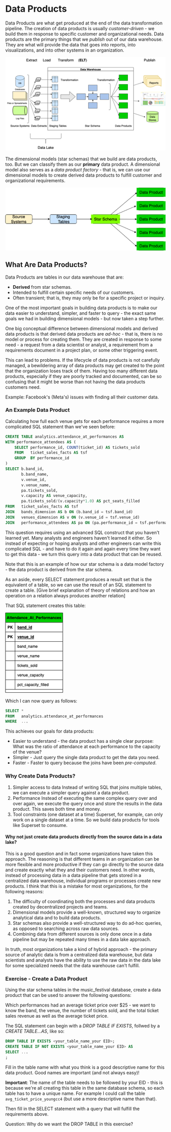# Data Products

Data Products are what get produced at the end of the data transformation pipeline. The creation of 
data products is usually _customer-driven_ - we build them in response to specific customer and 
organizational needs. Data products are the primary things that we _publish_ out of our data 
warehouse. They are what will provide the data that goes into reports, into visualizations,
and into other systems in an organization.

![ExtractLoadTransform](images/ExtractLoadTransform.drawio.png)

The dimensional models (star schemas) that we build are data products, too. But we can classify them
as our **primary** data product. A dimensional model also serves as a _data product factory_ - that 
is, we can use our dimensional models to create derived data products to fulfill customer and 
organizational requirements.

![PipelineExample](./images/PipelineExample.drawio.png)

## What Are Data Products?

Data Products are tables in our data warehouse that are:
* **Derived** from star schemas.
* Intended to fulfill certain specific needs of our customers.
* Often transient; that is, they may only be for a specific project or inquiry.

One of the most important goals in building data products is to make our data easier to understand,
simpler, and faster to query - the exact same goals we had in building dimensional models - but now
taken a step further.

One big conceptual difference between dimensional models and derived data products is that derived
data products are _ad-hoc_ - that is, there is no model or process for creating them. They are 
created in response to some need - a request from a data scientist or analyst, a requirement from a 
requirements document in a project plan, or some other triggering event.

This can lead to problems. If the lifecycle of data products is not carefully managed, a bewildering
array of data products may get created to the point that the organization loses track of them. 
Having too many different data products, especially if they are poorly tracked and documented, can
be so confusing that it might be worse than not having the data products customers need. 

Example: Facebook's (Meta's) issues with finding all their customer data.

### An Example Data Product

Calculating how full each venue gets for each performance requires a more complicated SQL
statement than we've seen before:

```sql
CREATE TABLE analytics.attendance_at_performances AS
WITH performance_attendees AS (
    SELECT performance_id, COUNT(ticket_id) AS tickets_sold
    FROM   ticket_sales_facts AS tsf
    GROUP  BY performance_id
)
SELECT b.band_id,
       b.band_name,
       v.venue_id,
       v.venue_name,
       pa.tickets_sold,
       v.capacity AS venue_capacity,
       pa.tickets_sold/(v.capacity*1.0) AS pct_seats_filled
FROM   ticket_sales_facts AS tsf
JOIN   bands_dimension AS b ON (b.band_id = tsf.band_id)
JOIN   venues_dimension AS v ON (v.venue_id = tsf.venue_id)
JOIN   performance_attendees AS pa ON (pa.performance_id = tsf.performance_id)
```

This question requires using an advanced SQL construct that you haven't learned yet. Many analysts
and engineers haven't learned it either. So instead of expecting or hoping analysts and other engineers 
can write this complicated SQL  - and have to do it again and again every time they want to get
this data - we turn this query into a data product that can be reused.

Note that this is an example of how our star schema is a data model factory - the data product is
derived from the star schema.

As an aside, every SELECT statement produces a result set that is the equivalent of a table, so we
can use the result of an SQL statement to create a table. [Give brief explanation of theory of
relations and how an operation on a relation always produces another relation]

That SQL statement creates this table:

![AttendanceAtPerformances](./images/AttendanceAtPerformances.drawio.png)

Which I can now query as follows:

```sql
SELECT *
FROM   analytics.attendance_at_performances
WHERE  ...
```

This achieves our goals for data products:

* Easier to understand - the data product has a single clear purpose: What was the ratio of attendance at each performance to the capacity of the venue?
* Simpler - Just query the single data product to get the data you need.
* Faster - Faster to query because the joins have been _pre-computed_.

### Why Create Data Products?

1. Simpler access to data
    Instead of writing SQL that joins multiple tables, we can execute a simpler query against a data product.
2. Performance
    Instead of executing the same complex query over and over again, we execute the query once and store the results in the data product. This saves both time and money.
3. Tool constraints (one dataset at a time)
    Superset, for example, can only work on a single dataset at a time. So we build data products for tools like Superset to consume.

#### Why not just create data products directly from the source data in a data lake?

This is a good question and in fact some organizations have taken this approach. The reasoning is
that different teams in an organization can be more flexible and more productive if they can go 
directly to the source data and create exactly what they and their customers need. In other words,
instead of processing data in a data pipeline that gets stored in a centralized data warehouse, 
individual programs or processes create new products. I think that this is a mistake for most 
organizations, for the following reasons:

1) The difficulty of coordinating both the processes and data products created by decentralized projects and teams.
2) Dimensional models provide a well-known, structured way to organize analytical data and to build data products.
3) Star schemas also provide a well-structured way to do ad-hoc queries, as opposed to searching across raw data sources.
4) Combining data from different sources is only done once in a data pipeline but may be repeated many times in a data lake approach.

In truth, most organizations take a kind of hybrid approach - the primary source of analytic data
is from a centralized data warehouse, but data scientists and analysts have the ability to use the
raw data in the data lake for some specialized needs that the data warehouse can't fulfill.



### Exercise - Create a Data Product

Using the star schema tables in the music_festival database, create a data product that can be used
to answer the following questions:

Which performances had an average ticket price over $25 - we want to know the band, the venue,
the number of tickets sold, and the total ticket sales revenue as well as the average ticket price.

The SQL statement can begin with a _DROP TABLE IF EXISTS_, follwed by a _CREATE TABLE...AS_, like so:

```sql
DROP TABLE IF EXISTS <your_table_name_your EID>;
CREATE TABLE IF NOT EXISTS <your_table_name_your EID> AS
SELECT ...
;
```
Fill in the table name with what you think is a good descriptive name for this data product. Good
names are important (and not always easy)!

**Important**: The name of the table needs to be followed by your EID - this is because we're all 
creating this table in the same database schema, so each table has to have a unique name. For
example I could call the table `avg_ticket_price_youngcc4` (but use a more descriptive name than that).

Then fill in the SELECT statement with a query that will fulfill the requirements above.

Question: Why do we want the DROP TABLE in this exercise?